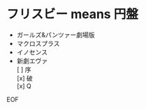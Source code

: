 # フリスビー means 円盤  

- ガールズ&パンツァー劇場版  
- マクロスプラス  
- イノセンス  
- 新劇エヴァ  
    [ ] 序  
    [x] 破  
    [x] Q  

EOF